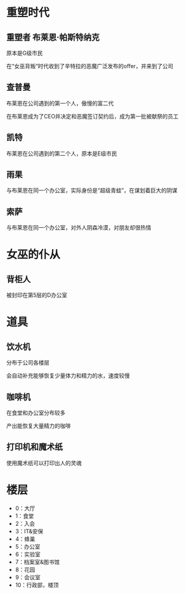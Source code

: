 # 重塑时代
## 重塑者 布莱恩·帕斯特纳克
原本是G级市民

在“女巫背叛”时代收到了辛特拉的恶魔广泛发布的offer，并来到了公司

## 查普曼
布莱恩在公司遇到的第一个人，傲慢的富二代

在布莱恩成为了CEO并决定和恶魔签订契约后，成为第一批被献祭的员工

## 凯特
布莱恩在公司遇到的第二个人，原本是E级市民

## 雨果
与布莱恩在同一个办公室，实际身份是“超级青蛙”，在谋划着巨大的阴谋

## 索萨
与布莱恩在同一个办公室，对外人阴森冷漠，对朋友却很热情

# 女巫的仆从
## 背柜人
被封印在第5层的D办公室

# 道具
## 饮水机
分布于公司各楼层

会自动补充能够恢复少量体力和精力的水，速度较慢

## 咖啡机
在食堂和办公室分布较多

产出能恢复大量精力的咖啡

## 打印机和魔术纸
使用魔术纸可以打印出人的灵魂

# 楼层
- 0：大厅
- 1：食堂
- 2：入会
- 3：IT&安保
- 4：蜂巢
- 5：办公室
- 6：实验室
- 7：档案室&图书馆
- 8：花园
- 9：会议室
- 10：行政部，楼顶